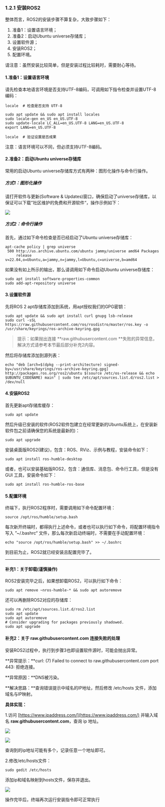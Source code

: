 ### 1.2.1 安装ROS2

整体而言，ROS2的安装步骤不算复杂，大致步骤如下：

1. 准备1：设置语言环境；
2. 准备2：启动Ubuntu universe存储库；
3. 设置软件源；
4. 安装ROS2；
5. 配置环境。

请注意：虽然安装比较简单，但是安装过程比较耗时，需要耐心等待。

#### 1.准备1：设置语言环境

请先检查本地语言环境是否支持UTF-8编码，可调用如下指令检查并设置UTF-8编码：

```
locale  # 检查是否支持 UTF-8

sudo apt update && sudo apt install locales
sudo locale-gen en_US en_US.UTF-8
sudo update-locale LC_ALL=en_US.UTF-8 LANG=en_US.UTF-8
export LANG=en_US.UTF-8

locale  # 验证设置是否成果
```

注意：语言环境可以不同，但必须支持UTF-8编码。

#### 2.准备2：启动Ubuntu universe存储库

常用的启动Ubuntu universe存储库方式有两种：图形化操作与命令行操作。

##### 方式1：图形化操作

请打开软件与更新\(Software & Updates\)窗口，确保启动了universe存储库，以保证可以下载”社区维护的免费和开源软件“，操作示例如下：

![](/assets/1.2.1启动universe存储库.png)

##### 方式2：命令行操作

首先，通过如下命令检查是否已经启动了Ubuntu universe存储库：

```
apt-cache policy | grep universe
 500 http://us.archive.ubuntu.com/ubuntu jammy/universe amd64 Packages
     release v=22.04,o=Ubuntu,a=jammy,n=jammy,l=Ubuntu,c=universe,b=amd64
```

如果没有如上所示的输出，那么请调用如下命令启动Ubuntu universe存储库：

```
sudo apt install software-properties-common
sudo add-apt-repository universe
```

#### 3.设置软件源

先将ROS 2 apt存储库添加到系统，用apt授权我们的GPG密钥：

```
sudo apt update && sudo apt install curl gnupg lsb-release
sudo curl -sSL https://raw.githubusercontent.com/ros/rosdistro/master/ros.key -o /usr/share/keyrings/ros-archive-keyring.gpg
```

> 提示：如果抛出连接 **raw.githubusercontent.com  **失败的异常信息，解决方式请参考本节最后部分补充2内容。

然后将存储库添加到源列表：

```
echo "deb [arch=$(dpkg --print-architecture) signed-by=/usr/share/keyrings/ros-archive-keyring.gpg] http://packages.ros.org/ros2/ubuntu $(source /etc/os-release && echo $UBUNTU_CODENAME) main" | sudo tee /etc/apt/sources.list.d/ros2.list > /dev/null
```

#### 4.安装ROS2

首先更新apt存储库缓存：

```
sudo apt update
```

然后升级已安装的软件\(ROS2软件包建立在经常更新的Ubuntu系统上，在安装新软件包之前请确保您的系统是最新的\)：

```
sudo apt upgrade
```

安装桌面版ROS2\(建议\)，包含：ROS、RViz、示例与教程，安装命令如下：

```
sudo apt install ros-humble-desktop
```

或者，也可以安装基础版ROS2，包含：通信库、消息包、命令行工具，但是没有 GUI 工具，安装命令如下：

```
sudo apt install ros-humble-ros-base
```

#### 5.配置环境

终端下，执行ROS2程序时，需要调用如下命令配置环境：

```
source /opt/ros/humble/setup.bash
```

每次新开终端时，都得执行上述命令，或者也可以执行如下命令，将配置环境指令写入 ”~/.bashrc“ 文件，那么每次新启动终端时，不需要在手动配置环境：

```
echo "source /opt/ros/humble/setup.bash" >> ~/.bashrc
```

到目前为止，ROS2就已经安装且配置完毕了。

---

#### 补充1：关于卸载\(谨慎操作\)

ROS2安装完毕之后，如果想卸载ROS2，可以执行如下命令：

```
sudo apt remove ~nros-humble-* && sudo apt autoremove
```

还可以再删除ROS2对应的存储库：

```
sudo rm /etc/apt/sources.list.d/ros2.list
sudo apt update
sudo apt autoremove
# Consider upgrading for packages previously shadowed.
sudo apt upgrade
```

#### 补充2：关于 **raw.githubusercontent.com 连接失败的处理**

安装ROS2过程中，执行到步骤3也即设置软件源时，可能会抛出异常。

**异常提示：**curl: \(7\) Failed to connect to raw.githubusercontent.com port 443: 拒绝连接。

**异常原因：**DNS被污染。

**解决思路：**查询错误提示中域名的IP地址，然后修改 /etc/hosts 文件，添加域名与IP映射。

**具体实现：**

1.访问 [https://www.ipaddress.com/](https://www.ipaddress.com/) 并输入域名 **raw.githubusercontent.com**，查询 ip 地址。

![](/assets/1.2.1域名IP地址查询1.PNG)

![](/assets/1.2.1域名IP地址查询2.PNG)

查询到的ip地址可能有多个，记录任意一个地址即可。

2.修改/etc/hosts文件：

```
sudo gedit /etc/hosts
```

添加ip和域名映射到hosts文件，保存并退出。

![](/assets/1.2.1域名IP地址映射.PNG)

操作完毕后，终端再次运行安装指令即可正常执行

